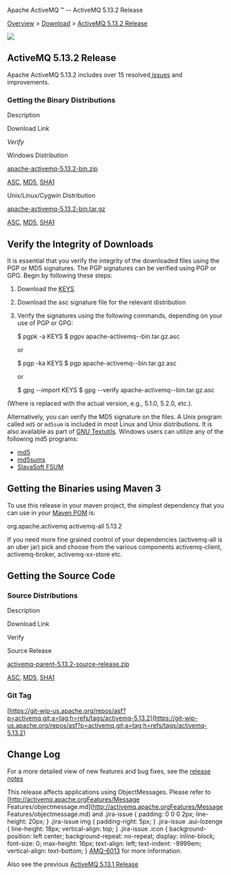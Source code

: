 Apache ActiveMQ ™ -- ActiveMQ 5.13.2 Release 

[Overview](overview.md) > [Download](OverviewOverview/Overview/download.md) > [ActiveMQ 5.13.2 Release](Overview/DownloadOverview/Download/Overview/Download/activemq-5132-release.md)


![](/images/activemq-5.x-box-reflection.png)

ActiveMQ 5.13.2 Release
-----------------------

Apache ActiveMQ 5.13.2 includes over 15 resolved[ issues](https://issues.apache.org/jira/secure/ReleaseNote.jspa?projectId=12311210&version=12334774) and improvements.

### Getting the Binary Distributions

Description

Download Link

_Verify_

Windows Distribution

[apache-activemq-5.13.2-bin.zip](https://archive.apache.org/dist/activemq/5.13.2/apache-activemq-5.13.2-bin.zip)

[ASC](https://www.apache.org/dist/activemq/5.13.2/apache-activemq-5.13.2-bin.zip.asc), [MD5](https://archive.apache.org/dist/activemq/5.13.2/apache-activemq-5.13.2-bin.zip.md5), [SHA1](https://archive.apache.org/dist/activemq/5.13.2/apache-activemq-5.13.2-bin.zip.sha1)

Unix/Linux/Cygwin Distribution

[apache-activemq-5.13.2-bin.tar.gz](https://archive.apache.org/dist/activemq/5.13.2/apache-activemq-5.13.2-bin.tar.gz)

[ASC](https://www.apache.org/dist/activemq/5.13.2/apache-activemq-5.13.2-bin.tar.gz.asc), [MD5](https://archive.apache.org/dist/activemq/5.13.2/apache-activemq-5.13.2-bin.tar.gz.md5), [SHA1](https://archive.apache.org/dist/activemq/5.13.2/apache-activemq-5.13.2-bin.tar.gz.sha1)

Verify the Integrity of Downloads
---------------------------------

It is essential that you verify the integrity of the downloaded files using the PGP or MD5 signatures. The PGP signatures can be verified using PGP or GPG. Begin by following these steps:

1.  Download the [KEYS](http://www.apache.org/dist/activemq/KEYS)
2.  Download the asc signature file for the relevant distribution
3.  Verify the signatures using the following commands, depending on your use of PGP or GPG:
    
    $ pgpk -a KEYS
    $ pgpv apache-activemq-<version>-bin.tar.gz.asc
    
    or
    
    $ pgp -ka KEYS
    $ pgp apache-activemq-<version>-bin.tar.gz.asc
    
    or
    
    $ gpg --import KEYS
    $ gpg --verify apache-activemq-<version>-bin.tar.gz.asc
    

(Where <version> is replaced with the actual version, e.g., 5.1.0, 5.2.0, etc.).

Alternatively, you can verify the MD5 signature on the files. A Unix program called `md5` or `md5sum` is included in most Linux and Unix distributions. It is also available as part of [GNU Textutils](http://www.gnu.org/software/textutils/textutils.html). Windows users can utilize any of the following md5 programs:

*   [md5](http://www.fourmilab.ch/md5/)
*   [md5sums](http://www.pc-tools.net/win32/md5sums/)
*   [SlavaSoft FSUM](http://www.slavasoft.com/fsum/)

Getting the Binaries using Maven 3
----------------------------------

To use this release in your maven project, the simplest dependency that you can use in your [Maven POM](http://maven.apache.org/guides/introduction/introduction-to-the-pom.html) is:

<dependency>
  <groupId>org.apache.activemq</groupId>
  <artifactId>activemq-all</artifactId>
  <version>5.13.2</version>
</dependency>

If you need more fine grained control of your dependencies (activemq-all is an uber jar) pick and choose from the various components activemq-client, activemq-broker, activemq-xx-store etc.

Getting the Source Code
-----------------------

### Source Distributions

Description

Download Link

Verify

Source Release

[activemq-parent-5.13.2-source-release.zip](http://www.apache.org/dyn/closer.cgi?path=/activemq/5.13.2/activemq-parent-5.13.2-source-release.zip)

[ASC](https://www.apache.org/dist/activemq/5.13.2/activemq-parent-5.13.2-source-release.zip.asc), [MD5](https://www.apache.org/dist/activemq/5.13.2/activemq-parent-5.13.2-source-release.zip.md5), [SHA1](https://www.apache.org/dist/activemq/5.13.2/activemq-parent-5.13.2-source-release.zip.sha1)

### Git Tag

[https://git-wip-us.apache.org/repos/asf?p=activemq.git;a=tag;h=refs/tags/activemq-5.13.2](https://git-wip-us.apache.org/repos/asf?p=activemq.git;a=tag;h=refs/tags/activemq-5.13.2)

Change Log
----------

For a more detailed view of new features and bug fixes, see the [release notes](https://issues.apache.org/jira/secure/ReleaseNote.jspa?projectId=12311210&version=12334774)

This release affects applications using ObjectMessages. Please refer to [http://activemq.apache.orgFeatures/Message Features/objectmessage.md](http://activemq.apache.orgFeatures/Message Features/objectmessage.md) and .jira-issue { padding: 0 0 0 2px; line-height: 20px; } .jira-issue img { padding-right: 5px; } .jira-issue .aui-lozenge { line-height: 18px; vertical-align: top; } .jira-issue .icon { background-position: left center; background-repeat: no-repeat; display: inline-block; font-size: 0; max-height: 16px; text-align: left; text-indent: -9999em; vertical-align: text-bottom; } [AMQ-6013](https://issues.apache.org/jira/browse/AMQ-6013?src=confmacro) for more information.

Also see the previous [ActiveMQ 5.13.1 Release](Overview/Download/activemq-5131-release.md)

